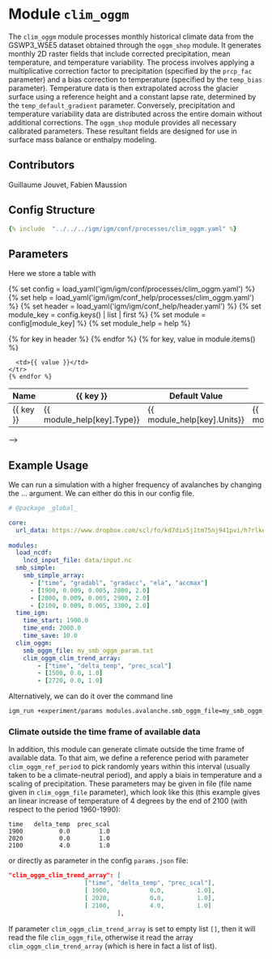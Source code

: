 # Module `clim_oggm`

The `clim_oggm` module processes monthly historical climate data from the GSWP3_W5E5 dataset obtained through the `oggm_shop` module. It generates monthly 2D raster fields that include corrected precipitation, mean temperature, and temperature variability. The process involves applying a multiplicative correction factor to precipitation (specified by the `prcp_fac` parameter) and a bias correction to temperature (specified by the `temp_bias` parameter). Temperature data is then extrapolated across the glacier surface using a reference height and a constant lapse rate, determined by the `temp_default_gradient` parameter. Conversely, precipitation and temperature variability data are distributed across the entire domain without additional corrections. The `oggm_shop` module provides all necessary calibrated parameters. These resultant fields are designed for use in surface mass balance or enthalpy modeling.

## Contributors

Guillaume Jouvet, Fabien Maussion

## Config Structure  
~~~yaml
{% include  "../../../igm/igm/conf/processes/clim_oggm.yaml" %}
~~~

## Parameters
Here we store a table with

{% set config = load_yaml('igm/igm/conf/processes/clim_oggm.yaml') %}
{% set help = load_yaml('igm/igm/conf_help/processes/clim_oggm.yaml') %}
{% set header = load_yaml('igm/igm/conf_help/header.yaml') %}
{% set module_key = config.keys() | list | first %}
{% set module = config[module_key] %}
{% set module_help = help %}

<table>
  <thead>
    <tr>
      <th>Name</th>
      {% for key in header %}
      <th>{{ key }}</th>
      {% endfor %}
      <th>Default Value</th>
    </tr>
  </thead>
  <tbody>
    {% for key, value in module.items() %}
    <tr>
      <td>{{ key }}</td>
      <td>{{ module_help[key].Type}}</td>
      <td>{{ module_help[key].Units}}</td>
      <td>{{ module_help[key].Description}}</td>

      <td>{{ value }}</td>
    </tr>
    {% endfor %}
  </tbody>
</table>

<script type="text/javascript">
  MathJax.Hub.Queue(["Typeset", MathJax.Hub]);
</script> -->

## Example Usage
We can run a simulation with a higher frequency of avalanches by changing the ... argument. We can either do this in our config file.

```yaml linenums="1", title="params.yaml", hl_lines="19-24"
# @package _global_

core:
  url_data: https://www.dropbox.com/scl/fo/kd7dix5j1tm75nj941pvi/h?rlkey=q7jtmf9yn3a970cqygdwne25j&dl=0
  
modules:
  load_ncdf:
    lncd_input_file: data/input.nc
  smb_simple:
    smb_simple_array:
      - ["time", "gradabl", "gradacc", "ela", "accmax"]
      - [1900, 0.009, 0.005, 2800, 2.0]
      - [2000, 0.009, 0.005, 2900, 2.0]
      - [2100, 0.009, 0.005, 3300, 2.0]
  time_igm:
    time_start: 1900.0
    time_end: 2000.0
    time_save: 10.0
  clim_oggm:
	smb_oggm_file: my_smb_oggm_param.txt
	clim_oggm_clim_trend_array:
		- ["time", "delta_temp", "prec_scal"]
		- [1500, 0.0, 1.0]
		- [2720, 0.0, 1.0]
```
Alternatively, we can do it over the command line
```bash
igm_run +experiment/params modules.avalanche.smb_oggm_file=my_smb_oggm_param.txt
```
### Climate outside the time frame of available data
In addition, this module can generate climate outside the time frame of available data. To that aim, we define a reference period with parameter `clim_oggm_ref_period` to pick randomly years within this interval (usually taken to be a climate-neutral period), and apply a biais in temperature and a scaling of precipitation. These parameters may be given in file (file name given in `clim_oggm_file` parameter), which look like this (this example gives an linear increase of temperature of 4 degrees by the end of 2100 (with respect to the period 1960-1990):

```dat
time   delta_temp  prec_scal
1900          0.0        1.0
2020          0.0        1.0
2100          4.0        1.0
```

 or directly as parameter in the config `params.json` file:

```json
"clim_oggm_clim_trend_array": [ 
                     ["time", "delta_temp", "prec_scal"],
                     [ 1900,           0.0,         1.0],
                     [ 2020,           0.0,         1.0],
                     [ 2100,           4.0,         1.0]
                              ],  
```

If parameter `clim_oggm_clim_trend_array` is set to empty list `[]`, then it will read the file `clim_oggm_file`, otherwise it read the array `clim_oggm_clim_trend_array` (which is here in fact a list of list).
